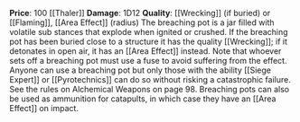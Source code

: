 **Price**: 100 [[Thaler]]
**Damage**: 1D12
**Quality**: [[Wrecking]] (if buried) or [[Flaming]], [[Area Effect]] (radius)
The breaching pot is a jar filled with volatile sub stances that explode when ignited or crushed. If the breaching pot has been buried close to a structure it has the quality [[Wrecking]]; if it detonates in open air, it has an [[Area Effect]] instead. Note that whoever sets off a breaching pot must use a fuse to avoid suffering from the effect. Anyone can use a breaching pot but only those with the ability [[Siege Expert]] or [[Pyrotechnics]] can do so without risking a catastrophic failure. See the rules on Alchemical Weapons on page 98. Breaching pots can also be used as ammunition for catapults, in which case they have an [[Area Effect]] on impact.